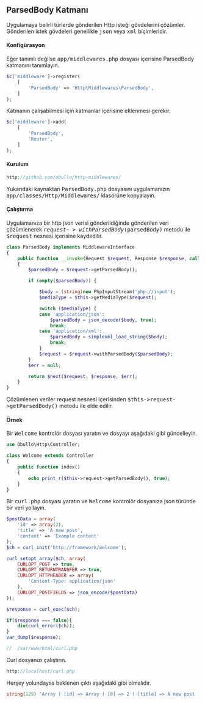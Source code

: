 
## ParsedBody Katmanı

Uygulamaya belirli türlerde gönderilen Http isteği gövdelerini çözümler. Gönderilen istek gövdeleri genellikle <kbd>json</kbd> veya <kbd>xml</kbd> biçimleridir.

#### Konfigürasyon

Eğer tanımlı değilse <kbd>app/middlewares.php</kbd> dosyası içerisine ParsedBody katmanını tanımlayın.

```php
$c['middleware']->register(
    [
        'ParsedBody' => 'Http\Middlewares\ParsedBody',
    ]
);
```

Katmanın çalışabilmesi için katmanlar içerisine eklenmesi gerekir.

```php
$c['middleware']->add(
    [
        'ParsedBody',
        'Router',
    ]
);
```

#### Kurulum

```php
http://github.com/obullo/http-middlewares/
```

Yukarıdaki kaynaktan <kbd>ParsedBody.php</kbd> dosyasını uygulamanızın <kbd>app/classes/Http/Middlewares/</kbd> klasörüne kopyalayın.

#### Çalıştırma

Uygulamanıza bir http json verisi gönderildiğinde gönderilen veri çözümlenerek <kbd>$request->withParsedBody($parsedBody)</kbd> metodu ile <kbd>$request</kbd> nesnesi içerisine kaydedilir.

```php
class ParsedBody implements MiddlewareInterface
{
    public function __invoke(Request $request, Response $response, callable $next = null)
    {        
        $parsedBody = $request->getParsedBody();

        if (empty($parsedBody)) {

            $body = (string)new PhpInputStream('php://input');
            $mediaType = $this->getMediaType($request);

            switch ($mediaType) {
            case 'application/json':
                $parsedBody = json_decode($body, true);
                break;
            case 'application/xml':
                $parsedBody = simplexml_load_string($body);
                break;
            }
            $request = $request->withParsedBody($parsedBody);
        }
        $err = null;

        return $next($request, $response, $err);
    }
}
```

Çözümlenen veriler request nesnesi içerisinden <kbd>$this->request->getParsedBody()</kbd> metodu ile elde edilir.

#### Örnek

Bir <kbd>Welcome</kbd> kontrolör dosyası yaratın ve dosyayı aşağıdaki gibi güncelleyin.

```php
use Obullo\Http\Controller;

class Welcome extends Controller
{
    public function index()
    {
    	echo print_r($this->request->getParsedBody(), true);
    }
}
```

Bir <kbd>curl.php</kbd> dosyası yaratın ve <kbd>Welcome</kbd> kontrolör dosyanıza json türünde bir veri yollayın.

```php
$postData = array(
    'id' => array(2),
    'title' => 'A new post',
    'content' => 'Example content'
);
$ch = curl_init('http://framework/welcome');

curl_setopt_array($ch, array(
    CURLOPT_POST => true,
    CURLOPT_RETURNTRANSFER => true,
    CURLOPT_HTTPHEADER => array(
		'Content-Type: application/json'
    ),
    CURLOPT_POSTFIELDS => json_encode($postData)
));

$response = curl_exec($ch);

if($response === false){
    die(curl_error($ch));
}
var_dump($response);

//  /var/www/html/curl.php
```

Curl dosyanızı çalıştırın.

```php
http://localhost/curl.php
```

Herşey yolundaysa beklenen çıktı aşağıdaki gibi olmalıdır.

```php
string(129) "Array ( [id] => Array ( [0] => 2 ) [title] => A new post [content] => Example content ) " 
```
